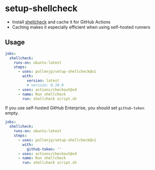 # setup-shellcheck

- Install [shellcheck](https://github.com/koalaman/shellcheck) and cache it for
  GitHub Actions
- Caching makes it especially efficient when using self-hosted runners

## Usage

```yaml
jobs:
  shellcheck:
    runs-on: ubuntu-latest
    steps:
      - uses: pollenjp/setup-shellcheck@v1
        with:
          version: latest
          # version: 0.10.0
      - uses: actions/checkout@v4
      - name: Run shellcheck
        run: shellcheck script.sh
```

If you use self-hosted GitHub Enterprise, you should set `github-token` empty.

```yaml
jobs:
  shellcheck:
    runs-on: ubuntu-latest
    steps:
      - uses: pollenjp/setup-shellcheck@v1
        with:
          github-token: ''
      - uses: actions/checkout@v4
      - name: Run shellcheck
        run: shellcheck script.sh
```
